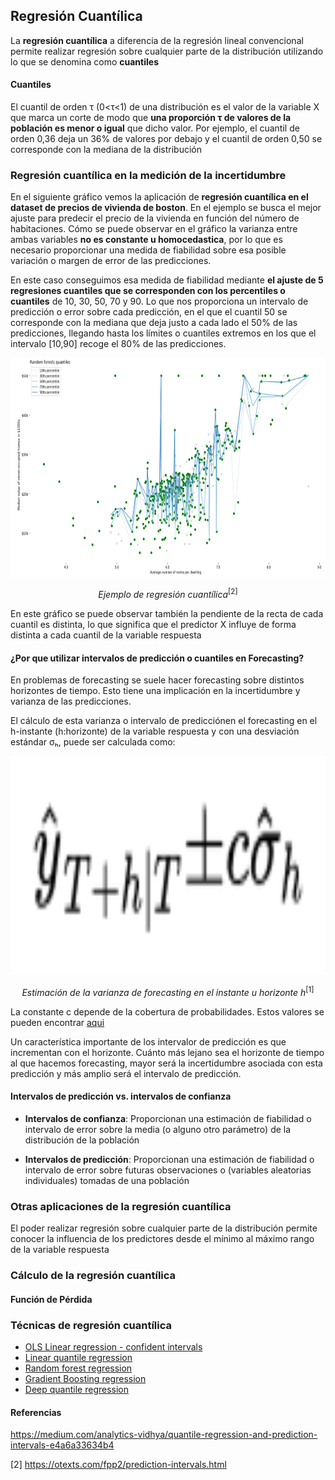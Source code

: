 ## Regresión Cuantílica

La **regresión cuantílica** a diferencia de la regresión lineal convencional permite realizar regresión sobre cualquier parte de la distribución utilizando lo que se denomina como **cuantiles**

#### Cuantiles

El cuantil de orden τ (0<τ<1) de una distribución es el valor de la variable X que marca un corte de modo que **una proporción τ de valores de la población es menor o igual** que dicho valor. Por ejemplo, el cuantil de orden 0,36 deja un 36% de valores por debajo y el cuantil de orden 0,50 se corresponde con la mediana de la distribución

### Regresión cuantílica en la medición de la incertidumbre

En el siguiente gráfico vemos la aplicación de **regresión cuantílica en el dataset de precios de vivienda de boston**. En el ejemplo se busca el mejor ajuste para predecir el precio de la vivienda en función del número de habitaciones. Cómo se puede observar en el gráfico la varianza entre ambas variables **no es constante u homocedastica**, por lo que es necesario proporcionar una medida de fiabilidad sobre esa posible variación o margen de error de las predicciones.

En este caso conseguimos esa medida de fiabilidad mediante **el ajuste de 5 regresiones cuantiles que se corresponden con los percentiles o cuantiles** de 10, 30, 50, 70 y 90. Lo que nos proporciona un intervalo de predicción o error sobre cada predicción, en el que el cuantil 50 se corresponde con la mediana que deja justo a cada lado el 50% de las predicciones, llegando hasta los límites o cuantiles extremos en los que el intervalo [10,90] recoge el 80% de las predicciones.

 <p align="center"><img src="/docs/assets/quantile_regression/quantile_regression_example.PNG" height="350" alt=“Ejemplo de regresión cuantílica” /></p>
<p align="center"><em>Ejemplo de regresión cuantílica</em><sup>[2]</sup></p>

En este gráfico se puede observar también la pendiente de la recta de cada cuantil es distinta, lo que significa que el predictor X influye de forma distinta a cada cuantil de la variable respuesta

#### ¿Por que utilizar intervalos de predicción o cuantiles en Forecasting?

En problemas de forecasting se suele hacer forecasting sobre distintos horizontes de tiempo. Esto tiene una implicación en la incertidumbre y varianza de las predicciones.

El cálculo de esta varianza o intervalo de predicciónen el forecasting en el h-instante (h:horizonte) de la variable respuesta y con una desviación estándar σₕ, puede ser calculada como:

 <p align="center"><img src="/docs/assets/quantile_regression/forecast_variance.png" height="350" alt=“Ejemplo de regresión cuantílica” /></p>
<p align="center"><em>Estimación de la varianza de forecasting en el instante u horizonte h</em><sup>[1]</sup></p>

La constante c depende de la cobertura de probabilidades. Estos valores se pueden encontrar [aqui](https://otexts.com/fpp2/prediction-intervals.html)

Un característica importante de los intervalor de predicción es que incrementan con el horizonte. Cuánto más lejano sea el horizonte de tiempo al que hacemos forecasting, mayor será la incertidumbre asociada con esta predicción y más amplio será el intervalo de predicción.

#### Intervalos de predicción vs. intervalos de confianza

- **Intervalos de confianza**: Proporcionan una estimación de fiabilidad o intervalo de error sobre la media (o alguno otro parámetro) de la distribución de la población

- **Intervalos de predicción**: Proporcionan una estimación de fiabilidad o intervalo de error sobre futuras observaciones o (variables aleatorias individuales) tomadas de una población

### Otras aplicaciones de la regresión cuantílica

El poder realizar regresión sobre cualquier parte de la distribución permite conocer la influencia de los predictores desde el mínimo al máximo rango de la variable respuesta

### Cálculo de la regresión cuantílica

####  Función de Pérdida

### Técnicas de regresión cuantílica

- [OLS Linear regression - confident intervals](#ols)
- [Linear quantile regression](#linear_quantile)
- [Random forest regression](#rf_quantile)
- [Gradient Boosting regression](#gaadboost)
- [Deep quantile regression](#dqr)


#### Referencias

https://medium.com/analytics-vidhya/quantile-regression-and-prediction-intervals-e4a6a33634b4

[2]  https://otexts.com/fpp2/prediction-intervals.html
